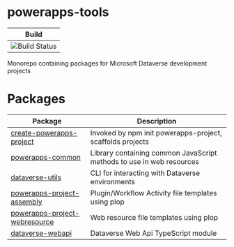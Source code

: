 # powerapps-tools

| Build |
| ----- |
| ![Build Status](https://github.com/derekfinlinson/powerapps-tools/actions/workflows/ci.yml/badge.svg) |

Monorepo containing packages for Microsoft Dataverse development projects

# Packages

| Package                       |  Description                                                         |
| ----------------------------- | -------------------------------------------------------------------- |
| [create-powerapps-project](packages/create-powerapps-project)      | Invoked by npm init powerapps-project, scaffolds projects            |
| [powerapps-common](packages/powerapps-common)              | Library containing common JavaScript methods to use in web resources |
| [dataverse-utils](packages/dataverse-utils)              | CLI for interacting with Dataverse environments                                     |
| [powerapps-project-assembly](packages/powerapps-project-assembly)    | Plugin/Workflow Activity file templates using plop                               |
| [powerapps-project-webresource](packages/powerapps-project-webresource) | Web resource file templates using plop                   |
| [dataverse-webapi](packages/dataverse-webapi) | Dataverse Web Api TypeScript module                   |
